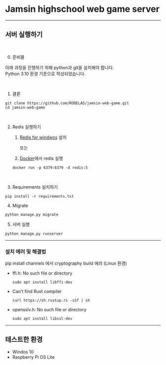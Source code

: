 # Jamsin highschool web game server

---

## 서버 실행하기

<br>

0. 준비물

아래 과정을 진행하기 위해 python과 git을 설치해야 합니다.  
Python 3.10 환경 기준으로 작성되었습니다.

<br>

1. 클론

```
git clone https://github.com/RODELA5/jamsin-web-game.git
cd jamsin-web-game
```

<br>

2. Redis 실행하기

   1. [Redis for windwos](https://github.com/tporadowski/redis/releases) 설치

      또는

   2. [Docker](https://www.docker.com/)에서 redis 실행

   ```
   docker run -p 6379:6379 -d redis:5
   ```

<br>

3. Requirements 설치하기

```
pip install -r requirements.txt
```

4. Migrate

```
python manage.py migrate
```

5. 서버 실행

```
python manage.py runserver
```

---

### 설치 에러 및 해결법

pip install channels 에서 cryptography build 에러 (Linux 환경)

- ffi.h: No such file or directory

  ```
  sudo apt install libffi-dev
  ```

- Can't find Rust compiler

  ```
  curl https://sh.rustup.rs -sSf | sh
  ```

- opensslv.h: No such file or directory

  ```
  sudo apt install libssl-dev
  ```

---

## 테스트한 환경

- Windos 10
- Raspberry Pi OS Lite
